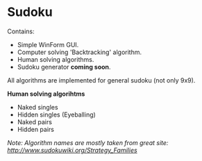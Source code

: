 # Sudoku

Contains:

- Simple WinForm GUI.
- Computer solving 'Backtracking' algorithm.
- Human solving algorithms.
- Sudoku generator **coming soon**.

All algorithms are implemented for general sudoku (not only 9x9).

**Human solving algorihtms**

- Naked singles
- Hidden singles (Eyeballing)
- Naked pairs
- Hidden pairs

*Note: Algorithm names are mostly taken from great site: http://www.sudokuwiki.org/Strategy_Families*
